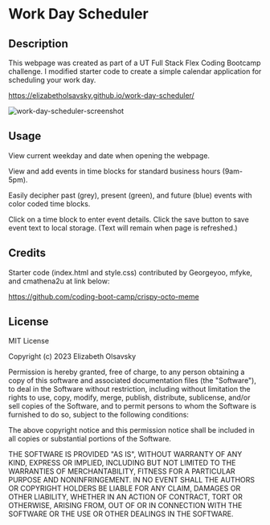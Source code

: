 # Work Day Scheduler

## Description

This webpage was created as part of a UT Full Stack Flex Coding Bootcamp challenge. I modified starter code to create a simple calendar application for scheduling your work day.

https://elizabetholsavsky.github.io/work-day-scheduler/

![work-day-scheduler-screenshot](https://user-images.githubusercontent.com/116515976/224512888-cee93f27-6dfd-4508-9be3-a07f37c6821b.png)

## Usage

View current weekday and date when opening the webpage.

View and add events in time blocks for standard business hours (9am-5pm).

Easily decipher past (grey), present (green), and future (blue) events with color coded time blocks.

Click on a time block to enter event details. Click the save button to save event text to local storage. (Text will remain when page is refreshed.)

## Credits

Starter code (index.html and style.css) contributed by Georgeyoo, mfyke, and cmathena2u at link below:

https://github.com/coding-boot-camp/crispy-octo-meme

## License

MIT License

Copyright (c) 2023 Elizabeth Olsavsky

Permission is hereby granted, free of charge, to any person obtaining a copy
of this software and associated documentation files (the "Software"), to deal
in the Software without restriction, including without limitation the rights
to use, copy, modify, merge, publish, distribute, sublicense, and/or sell
copies of the Software, and to permit persons to whom the Software is
furnished to do so, subject to the following conditions:

The above copyright notice and this permission notice shall be included in all
copies or substantial portions of the Software.

THE SOFTWARE IS PROVIDED "AS IS", WITHOUT WARRANTY OF ANY KIND, EXPRESS OR
IMPLIED, INCLUDING BUT NOT LIMITED TO THE WARRANTIES OF MERCHANTABILITY,
FITNESS FOR A PARTICULAR PURPOSE AND NONINFRINGEMENT. IN NO EVENT SHALL THE
AUTHORS OR COPYRIGHT HOLDERS BE LIABLE FOR ANY CLAIM, DAMAGES OR OTHER
LIABILITY, WHETHER IN AN ACTION OF CONTRACT, TORT OR OTHERWISE, ARISING FROM,
OUT OF OR IN CONNECTION WITH THE SOFTWARE OR THE USE OR OTHER DEALINGS IN THE
SOFTWARE.
